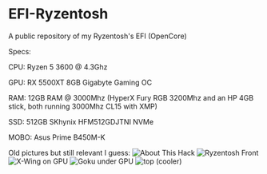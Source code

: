# EFI-Ryzentosh

A public repository of my Ryzentosh's EFI (OpenCore)


Specs: 

CPU: Ryzen 5 3600 @ 4.3Ghz 

GPU: RX 5500XT 8GB Gigabyte Gaming OC 

RAM: 12GB RAM @ 3000Mhz (HyperX Fury RGB 3200Mhz and an HP 4GB stick, both running 3000Mhz CL15 with XMP)

SSD: 512GB SKhynix HFM512GDJTNI NVMe 

MOBO: Asus Prime B450M-K


Old pictures but still relevant I guess:
![About This Hack](https://github.com/DragonTechRoyale/EFI-Ryzentosh-Public/blob/master/Screen%20Shot%202020-09-21%20at%2020.06.15.png?raw=true)
![Ryzentosh Front](https://github.com/DragonTechRoyale/EFI-Ryzentosh-Public/blob/master/9FA78E6D-F5B5-4563-91B3-5AE396DD5292.PNG?raw=true)
![X-Wing on GPU](https://github.com/DragonTechRoyale/EFI-Ryzentosh-Public/blob/master/IMG_0002.JPG)
![Goku under GPU](https://github.com/DragonTechRoyale/EFI-Ryzentosh-Public/blob/master/IMG_0003.JPG)
![top (cooler)](https://github.com/DragonTechRoyale/EFI-Ryzentosh-Public/blob/master/IMG_0005.JPG)
